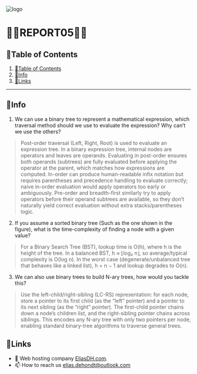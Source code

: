![logo](https://eliasdh.com/assets/media/images/logo-github.png)
# 💙🤍REPORT05🤍💙

## 📘Table of Contents

1. [📘Table of Contents](#📘table-of-contents)
2. [🖖Info](#🖖info)
3. [🔗Links](#🔗links)

---

## 🖖Info

1. We can use a binary tree to represent a mathematical expression, which traversal method should we use to evaluate the expression? Why can’t we use the others?
> Post-order traversal (Left, Right, Root) is used to evaluate an expression tree. In a binary expression tree, internal nodes are operators and leaves are operands. Evaluating in post-order ensures both operands (subtrees) are fully evaluated before applying the operator at the parent, which matches how expressions are computed. In-order can produce human-readable infix notation but requires parentheses and precedence handling to evaluate correctly; naive in-order evaluation would apply operators too early or ambiguously. Pre-order and breadth-first similarly try to apply operators before their operand subtrees are available, so they don’t naturally yield correct evaluation without extra stacks/parentheses logic.


2. If you assume a sorted binary tree (Such as the one shown in the figure), what is the time-complexity of finding a node with a given value?
> For a Binary Search Tree (BST), lookup time is O(h), where h is the height of the tree. In a balanced BST, h ≈ ⌊log₂ n⌋, so average/typical complexity is O(log n). In the worst case (degenerate/unbalanced tree that behaves like a linked list), h = n − 1 and lookup degrades to O(n).

3. We can also use binary trees to build N-ary trees, how would you tackle this?
> Use the left-child/right-sibling (LC-RS) representation: for each node, store a pointer to its first child (as the “left” pointer) and a pointer to its next sibling (as the “right” pointer). The first-child pointer chains down a node’s children list, and the right-sibling pointer chains across siblings. This encodes any N-ary tree with only two pointers per node, enabling standard binary-tree algorithms to traverse general trees.

## 🔗Links
- 👯 Web hosting company [EliasDH.com](https://eliasdh.com).
- 📫 How to reach us elias.dehondt@outlook.com